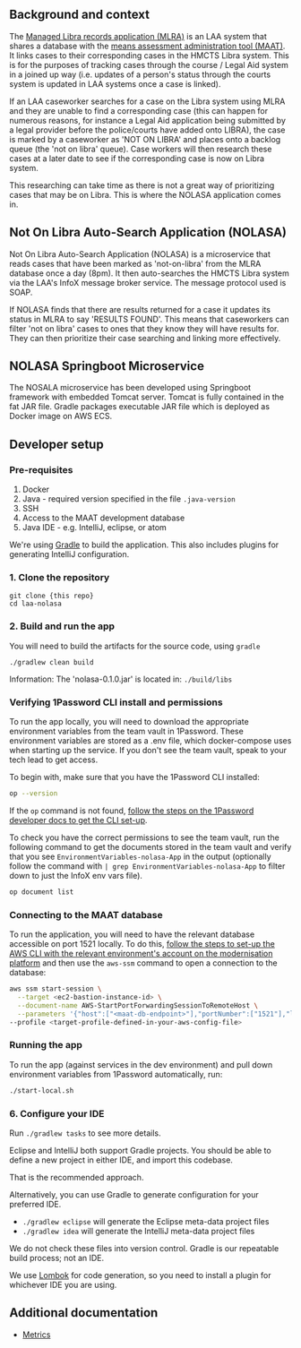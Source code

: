 ## Background and context
The [Managed Libra records application (MLRA)](https://github.com/ministryofjustice/laa-mlra-application) is an LAA system that shares a database with the [means assessment administration tool (MAAT)](https://github.com/ministryofjustice/laa-maat-application). It links cases to their corresponding cases in the HMCTS Libra system. This is for the purposes of tracking cases through the course / Legal Aid system in a joined up way (i.e. updates of a person's status through the courts system is updated in LAA systems once a case is linked).

If an LAA caseworker searches for a case on the Libra system using MLRA and they are unable to find a corresponding case (this can happen for numerous reasons, for instance a Legal Aid application being submitted by a legal provider before the police/courts have added onto LIBRA), the case is marked by a caseworker as 'NOT ON LIBRA' and places onto a backlog queue (the 'not on libra' queue). Case workers will then research these cases at a later date to see if the corresponding case is now on Libra system.

This researching can take time as there is not a great way of prioritizing cases that may be on Libra. This is where the NOLASA application comes in.

## Not On Libra Auto-Search Application (NOLASA)
Not On Libra Auto-Search Application (NOLASA) is a microservice that reads cases that have been marked as 'not-on-libra' from the MLRA database once a day (8pm). It then auto-searches the HMCTS Libra system via the LAA's InfoX message broker service. The message protocol used is SOAP.

If NOLASA finds that there are results returned for a case it updates its status in MLRA to say 'RESULTS FOUND'. This means that caseworkers can filter 'not on libra' cases to ones that they know they will have results for. They can then prioritize their case searching and linking more effectively.

## NOLASA Springboot Microservice
The NOSALA microservice has been developed using Springboot framework with embedded Tomcat server. Tomcat is fully contained in the fat JAR file. Gradle packages executable JAR file which is deployed as Docker image on AWS ECS.

## Developer setup
### Pre-requisites
1. Docker
2. Java - required version specified in the file `.java-version`
3. SSH
4. Access to the MAAT development database
5. Java IDE - e.g. IntelliJ, eclipse, or atom

We're using [Gradle](https://gradle.org/) to build the application. This also includes plugins for generating IntelliJ configuration.


### 1. Clone the repository

```
git clone {this repo}
cd laa-nolasa
```

### 2. Build and run the app

You will need to build the artifacts for the source code, using `gradle`

```shell
./gradlew clean build
```

Information: The 'nolasa-0.1.0.jar' is located in:
```./build/libs```

### Verifying 1Password CLI install and permissions

To run the app locally, you will need to download the appropriate environment variables from the team
vault in 1Password. These environment variables are stored as a .env file, which docker-compose uses
when starting up the service. If you don't see the team vault, speak to your tech lead to get access.

To begin with, make sure that you have the 1Password CLI installed:

```sh
op --version
```

If the `op` command is not found, [follow the steps on the 1Password developer docs to get the CLI set-up](https://developer.1password.com/docs/cli/get-started/).

To check you have the correct permissions to see the team vault, run the following command to get
the documents stored in the team vault and verify that you see `EnvironmentVariables-nolasa-App` in
the output (optionally follow the command with `| grep EnvironmentVariables-nolasa-App` to filter down
to just the InfoX env vars file).

```sh
op document list
```

### Connecting to the MAAT database

To run the application, you will need to have the relevant database accessible on port 1521 locally.
To do this, [follow the steps to set-up the AWS CLI with the relevant environment's account on the modernisation platform](https://user-guide.modernisation-platform.service.justice.gov.uk/user-guide/accessing-ec2s.html)
and then use the `aws-ssm` command to open a connection to the database:

```sh
aws ssm start-session \
  --target <ec2-bastion-instance-id> \
  --document-name AWS-StartPortForwardingSessionToRemoteHost \
  --parameters '{"host":["<maat-db-endpoint>"],"portNumber":["1521"],"localPortNumber":["1521"]}' \
--profile <target-profile-defined-in-your-aws-config-file>
```

### Running the app

To run the app (against services in the dev environment) and pull down environment variables from
1Password automatically, run:

```sh
./start-local.sh
```

### 6. Configure your IDE

Run `./gradlew tasks` to see more details.

Eclipse and IntelliJ both support Gradle projects. You should be able to define a new project in either IDE, and import this codebase.

That is the recommended approach.

Alternatively, you can use Gradle to generate configuration for your preferred IDE.

* `./gradlew eclipse` will generate the Eclipse meta-data project files
* `./gradlew idea` will generate the IntelliJ meta-data project files

We do not check these files into version control. Gradle is our repeatable build process; not an IDE.

We use [Lombok](https://projectlombok.org/) for code generation, so you need to install a plugin for whichever IDE
you are using.

## Additional documentation
- [Metrics](./doc/metrics.md)